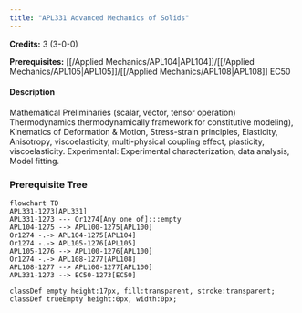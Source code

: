 ```yaml
---
title: "APL331 Advanced Mechanics of Solids"
---
```

**Credits:** 3 (3-0-0)

**Prerequisites:** [[/Applied Mechanics/APL104|APL104]]/[[/Applied Mechanics/APL105|APL105]]/[[/Applied Mechanics/APL108|APL108]] EC50

#### Description
Mathematical Preliminaries (scalar, vector, tensor operation) Thermodynamics thermodynamically framework for constitutive modeling), Kinematics of Deformation & Motion, Stress-strain principles, Elasticity, Anisotropy, viscoelasticity, multi-physical coupling effect, plasticity, viscoelasticity. Experimental: Experimental characterization, data analysis, Model fitting.

### Prerequisite Tree

```mermaid
flowchart TD
APL331-1273[APL331]
APL331-1273 --- Or1274[Any one of]:::empty
APL104-1275 --> APL100-1275[APL100]
Or1274 -.-> APL104-1275[APL104]
Or1274 -.-> APL105-1276[APL105]
APL105-1276 --> APL100-1276[APL100]
Or1274 -.-> APL108-1277[APL108]
APL108-1277 --> APL100-1277[APL100]
APL331-1273 --> EC50-1273[EC50]

classDef empty height:17px, fill:transparent, stroke:transparent;
classDef trueEmpty height:0px, width:0px;
```